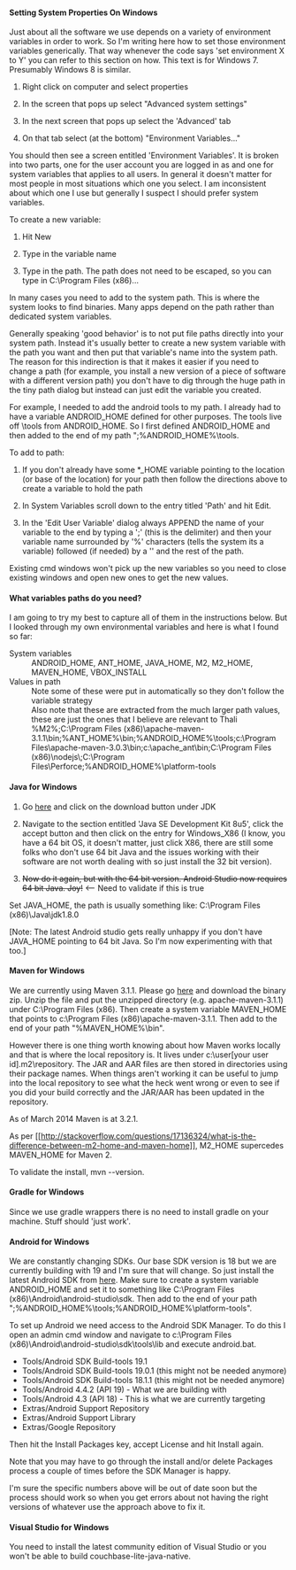 #### Setting System Properties On Windows 

Just about all the software we use depends on a variety of environment variables in order to work. So I'm writing here how to set those environment variables generically. That way whenever the code says 'set environment X to Y' you can refer to this section on how. This text is for Windows 7. Presumably Windows 8 is similar.

1. Right click on computer and select properties

1. In the screen that pops up select "Advanced system settings"

1. In the next screen that pops up select the 'Advanced' tab

1. On that tab select (at the bottom) "Environment Variables..."

You should then see a screen entitled 'Environment Variables'. It is broken into two parts, one for the user account you are logged in as and one for system variables that applies to all users. In general it doesn't matter for most people in most situations which one you select. I am inconsistent about which one I use but generally I suspect I should prefer system variables.

To create a new variable:

1. Hit New

1. Type in the variable name

1. Type in the path. The path does not need to be escaped, so you can type in C:\Program Files (x86)\...

In many cases you need to add to the system path. This is where the system looks to find binaries. Many apps depend on the path rather than dedicated system variables.

Generally speaking 'good behavior' is to not put file paths directly into your system path. Instead it's usually better to create a new system variable with the path you want and then put that variable's name into the system path. The reason for this indirection is that it makes it easier if you need to change a path (for example, you install a new version of a piece of software with a different version path) you don't have to dig through the huge path in the tiny path dialog but instead can just edit the variable you created.

For example, I needed to add the android tools to my path. I already had to have a variable ANDROID_HOME defined for other purposes. The tools live off \tools from ANDROID_HOME. So I first defined ANDROID_HOME and then added to the end of my path ";%ANDROID_HOME%\tools.

To add to path:

1. If you don't already have some *_HOME variable pointing to the location (or base of the location) for your path then follow the directions above to create a variable to hold the path

1. In System Variables scroll down to the entry titled 'Path' and hit Edit.

1. In the 'Edit User Variable' dialog always APPEND the name of your variable to the end by typing a ';' (this is the delimiter) and then your variable name surrounded by '%' characters (tells the system its a variable) followed (if needed) by a '\' and the rest of the path.

Existing cmd windows won't pick up the new variables so you need to close existing windows and open new ones to get the new values.

#### What variables paths do you need? 

I am going to try my best to capture all of them in the instructions below. But I looked through my own environmental variables and here is what I found so far:

<dl>

<dt> System variables</dt>
<dd> ANDROID_HOME, ANT_HOME, JAVA_HOME, M2, M2_HOME, MAVEN_HOME, VBOX_INSTALL</dd>

<dt> Values in path </dt>
<dd> Note some of these were put in automatically so they don't follow the variable strategy</dd>
<dd> Also note that these are extracted from the much larger path values, these are just the ones that I believe are relevant to Thali</dd>
<dd> %M2%;C:\Program Files (x86)\apache-maven-3.1.1\bin;%ANT_HOME%\bin;%ANDROID_HOME%\tools;c:\Program Files\apache-maven-3.0.3\bin;c:\apache_ant\bin;C:\Program Files (x86)\nodejs\;C:\Program Files\Perforce;%ANDROID_HOME%\platform-tools</dd>

</dl>

#### Java for Windows

1. Go [here](http://www.oracle.com/technetwork/java/javase/downloads/index.html) and click on the download button under JDK

1. Navigate to the section entitled 'Java SE Development Kit 8u5', click the accept button and then click on the entry for Windows_X86 (I know, you have a 64 bit OS, it doesn't matter, just click X86, there are still some folks who don't use 64 bit Java and the issues working with their software are not worth dealing with so just install the 32 bit version).

1. <strike>Now do it again, but with the 64 bit version. Android Studio now requires 64 bit Java. Joy!</strike> <-- Need to validate if this is true

Set JAVA_HOME, the path is usually something like: C:\Program Files (x86)\Java\jdk1.8.0

[Note: The latest Android studio gets really unhappy if you don't have JAVA_HOME pointing to 64 bit Java. So I'm now experimenting with that too.]

#### Maven for Windows 

We are currently using Maven 3.1.1. Please go [here](http://maven.apache.org/download.cgi) and download the binary zip. Unzip the file and put the unzipped directory (e.g. apache-maven-3.1.1) under C:\Program Files (x86). Then create a system variable MAVEN_HOME that points to c:\Program Files (x86)\apache-maven-3.1.1. Then add to the end of your path "%MAVEN_HOME%\bin".

However there is one thing worth knowing about how Maven works locally and that is where the local repository is. It lives under c:\user\[your user id]\.m2\repository. The JAR and AAR files are then stored in directories using their package names. When things aren't working it can be useful to jump into the local repository to see what the heck went wrong or even to see if you did your build correctly and the JAR/AAR has been updated in the repository.

As of March 2014 Maven is at 3.2.1.

As per [[http://stackoverflow.com/questions/17136324/what-is-the-difference-between-m2-home-and-maven-home]], M2_HOME supercedes MAVEN_HOME for Maven 2.

To validate the install, mvn --version.

#### Gradle for Windows 

Since we use gradle wrappers there is no need to install gradle on your machine. Stuff should 'just work'.
#### Android for Windows 

We are constantly changing SDKs. Our base SDK version is 18 but we are currently building with 19 and I'm sure that will change. So just install the latest Android SDK from [here](http://developer.android.com/sdk/installing/studio.html). Make sure to create a system variable ANDROID_HOME and set it to something like C:\Program Files (x86)\Android\android-studio\sdk. Then add to the end of your path ";%ANDROID_HOME%\tools;%ANDROID_HOME%\platform-tools".

To set up Android we need access to the Android SDK Manager. To do this I open an admin cmd window and navigate to c:\Program Files (x86)\Android\android-studio\sdk\tools\lib and execute android.bat.

* Tools/Android SDK Build-tools 19.1
* Tools/Android SDK Build-tools 19.0.1 (this might not be needed anymore)
* Tools/Android SDK Build-tools 18.1.1 (this might not be needed anymore)
* Tools/Android 4.4.2 (API 19) - What we are building with
* Tools/Android 4.3 (API 18) - This is what we are currently targeting
* Extras/Android Support Repository
* Extras/Android Support Library
* Extras/Google Repository

Then hit the Install Packages key, accept License and hit Install again.

Note that you may have to go through the install and/or delete Packages process a couple of times before the SDK Manager is happy.

I'm sure the specific numbers above will be out of date soon but the process should work so when you get errors about not having the right versions of whatever use the approach above to fix it.

#### Visual Studio for Windows 

You need to install the latest community edition of Visual Studio or you won't be able to build couchbase-lite-java-native.
